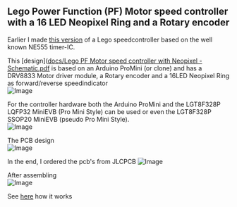 ## Lego Power Function (PF) Motor speed controller with a 16 LED Neopixel Ring and a Rotary encoder

Earlier I made [this version](https://github.com/rdalen/Lego_PF-Motor-SpeedController) of a Lego speedcontroller based on the well known NE555 timer-IC.  

This [design]([docs/Lego PF Motor speed controller with Neopixel - Schematic.pdf](/docs/Lego%20PF%20Motor%20speed%20controller%20with%20Neopixel%20-%20Schematic.pdf) is based on an Arduino ProMini (or clone) and has a DRV8833 Motor driver module, a Rotary encoder and a 16LED Neopixel Ring as forward/reverse speedindicator  
![Image](https://github.com/user-attachments/assets/53ff555d-a833-40cc-8e04-70d34815b413)

For the controller hardware both the Arduino ProMini and the LGT8F328P LQFP32 MiniEVB (Pro Mini Style) can be used or even the LGT8F328P SSOP20 MiniEVB (pseudo Pro Mini Style).  
![Image](https://github.com/user-attachments/assets/92f046ee-78c8-42a8-b996-337eff9ab6af)

The PCB design  
![Image](https://github.com/user-attachments/assets/7c215320-499c-41ac-976d-e5720ad172ec)  

In the end, I ordered the pcb's from JLCPCB
![Image](https://github.com/user-attachments/assets/d91549f5-1c7f-4ae1-9b96-8a0b97472900)

After assembling  
![Image](https://github.com/user-attachments/assets/a1ad2bc3-2896-4e92-b623-1acb0c6bc26c)

See [here](https://youtube.com/shorts/omxZtgw-2hw) how it works  
